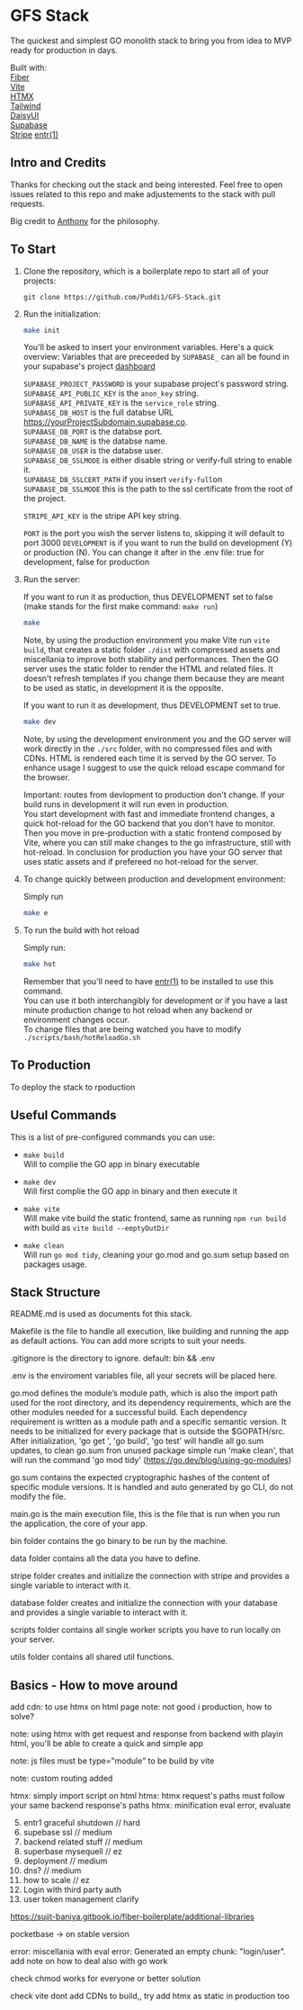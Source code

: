 # GFS Stack

The quickest and simplest GO monolith stack to bring you from idea to MVP ready for production in days.

Built with:  
[Fiber](https://docs.gofiber.io/)  
[Vite](https://vitejs.dev/)  
[HTMX](https://htmx.org/)  
[Tailwind](https://tailwindcss.com/)  
[DaisyUI](https://daisyui.com/)  
[Supabase](https://supabase.com/)  
[Stripe](https://stripe.com/)
[entr(1)](https://eradman.com/entrproject/)

## Intro and Credits

Thanks for checking out the stack and being interested. Feel free to open issues related to this repo and make adjustements to the stack with pull requests.

Big credit to [Anthony](https://github.com/anthdm) for the philosophy.

## To Start

1. Clone the repository, which is a boilerplate repo to start all of your projects:

    ```git
    git clone https://github.com/Puddi1/GFS-Stack.git
    ```

2. Run the initialization:

    ```bash
    make init
    ```

    You'll be asked to insert your environment variables. Here's a quick overview:
    Variables that are preceeded by `SUPABASE_` can all be found in your supabase's project [dashboard](https://supabase.com/dashboard)

    `SUPABASE_PROJECT_PASSWORD` is your supabase project's password string.  
    `SUPABASE_API_PUBLIC_KEY` is the `anon_key` string.  
    `SUPABASE_API_PRIVATE_KEY` is the `service_role` string.  
    `SUPABASE_DB_HOST` is the full databse URL <https://yourProjectSubdomain.supabase.co>.  
    `SUPABASE_DB_PORT` is the databse port.  
    `SUPABASE_DB_NAME` is the databse name.  
    `SUPABASE_DB_USER` is the databse user.  
    `SUPABASE_DB_SSLMODE` is either disable string or verify-full string to enable it.  
    `SUPABASE_DB_SSLCERT_PATH` if you insert `verify-full`on `SUPABASE_DB_SSLMODE` this is the path to the ssl certificate from the root of the project.

    `STRIPE_API_KEY` is the stripe API key string.

    `PORT` is the port you wish the server listens to, skipping it will default to port 3000
    `DEVELOPMENT` is if you want to run the build on development (Y) or production (N). You can change it after in the .env file: true for development, false for production

3. Run the server:

    If you want to run it as production, thus DEVELOPMENT set to false (make stands for the first make command: `make run`)

    ```bash
    make
    ```

    Note, by using the production environment you make Vite run `vite build`, that creates a static folder `./dist` with compressed assets and miscellania to improve both stability and performances. Then the GO server uses the static folder to render the HTML and related files. It doesn't refresh templates if you change them because they are meant to be used as static, in development it is the opposite.

    If you want to run it as development, thus DEVELOPMENT set to true.

    ```bash
    make dev
    ```

    Note, by using the development environment you and the GO server will work directly in the `./src` folder, with no compressed files and with CDNs. HTML is rendered each time it is served by the GO server. To enhance usage I suggest to use the quick reload escape command for the browser.

    Important: routes from devlopment to production don't change. If your build runs in development it will run even in production.  
    You start development with fast and immediate frontend changes, a quick hot-reload for the GO backend that you don't have to monitor. Then you move in pre-production with a static frontend composed by Vite, where you can still make changes to the go infrastructure, still with hot-reload. In conclusion for production you have your GO server that uses static assets and if prefereed no hot-reload for the server.

4. To change quickly between production and development environment:

    Simply run

    ```bash
    make e
    ```

5. To run the build with hot reload

    Simply run:

    ```bash
    make hot
    ```

    Remember that you'll need to have [entr(1)](https://eradman.com/entrproject/) to be installed to use this command.  
    You can use it both interchangibly for development or if you have a last minute production change to hot reload when any backend or environment changes occur.  
    To change files that are being watched you have to modify `./scripts/bash/hotReloadGo.sh`
    <!-- Shut down is being forced. How can you make it shut down gracefully? Make also it do it -->

## To Production

<!--  -->

To deploy the stack to rpoduction

## Useful Commands

This is a list of pre-configured commands you can use:

-   `make build`  
    Will to complie the GO app in binary executable

-   `make dev`  
    Will first complie the GO app in binary and then execute it

-   `make vite`  
    Will make vite build the static frontend, same as running `npm run build` with build as `vite build --emptyOutDir`

-   `make clean`  
    Will run `go mod tidy`, cleaning your go.mod and go.sum setup based on packages usage.

## Stack Structure

<!--  -->

README.md is used as documents fot this stack.

Makefile is the file to handle all execution, like building and running the app as default actions. You can add more scripts to suit your needs.

.gitignore is the directory to ignore. default: bin && .env

.env is the enviroment variables file, all your secrets will be placed here.

go.mod defines the module’s module path, which is also the import path used for the root directory, and its dependency requirements, which are the other modules needed for a successful build. Each dependency requirement is written as a module path and a specific semantic version. It needs to be initialized for every package that is outside the $GOPATH/src. After initialization, 'go get <packagename>', 'go build', 'go test' will handle all go.sum updates, to clean go.sum fron unused package simple run 'make clean', that will run the command 'go mod tidy' (https://go.dev/blog/using-go-modules)

go.sum contains the expected cryptographic hashes of the content of specific module versions. It is handled and auto generated by go CLI, do not modify the file.

main.go is the main execution file, this is the file that is run when you run the application, the core of your app.

bin folder contains the go binary to be run by the machine.

data folder contains all the data you have to define.

stripe folder creates and initialize the connection with stripe and provides a single variable to interact with it.

database folder creates and initialize the connection with your database and provides a single variable to interact with it.

scripts folder contains all single worker scripts you have to run locally on your server.

utils folder contains all shared util functions.

## Basics - How to move around

<!--  -->

add cdn: <script src="https://unpkg.com/htmx.org@1.9.2" integrity="sha384-L6OqL9pRWyyFU3+/bjdSri+iIphTN/bvYyM37tICVyOJkWZLpP2vGn6VUEXgzg6h" crossorigin="anonymous"></script>
to use htmx on html page
note: not good i production, how to solve?

note: using htmx with get request and response from backend with playin html, you'll be able to create a quick and simple app

note: js files must be type="module" to be build by vite

note: custom routing added

htmx: simply import script on html
htmx: htmx request's paths must follow your same backend response's paths
htmx: minification eval error, evaluate

5. entr1 graceful shutdown // hard
6. supebase ssl // medium
7. backend related stuff // medium
8. superbase mysequell // ez
9. deployment // medium
10. dns? // medium
11. how to scale // ez
12. Login with third party auth
13. user token management clarify

<!-- github.com/stripe/stripe-go/v74 v74.25.0 // indirect
github.com/sujit-baniya/flash v0.1.8 // indirect -->

https://sujit-baniya.gitbook.io/fiber-boilerplate/additional-libraries

pocketbase -> on stable version

error: miscellania with eval
error: Generated an empty chunk: "login/user".
add note on how to deal also with go work

check chmod works for everyone or better solution

check vite dont add CDNs to build,, try add htmx as static in production too
